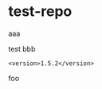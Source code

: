 # test-repo

aaa

test
bbb

<!--{x-version-update-start:test-repo:released}-->
```
<version>1.5.2</version>
```
<!--{x-version-update-end}-->

foo
